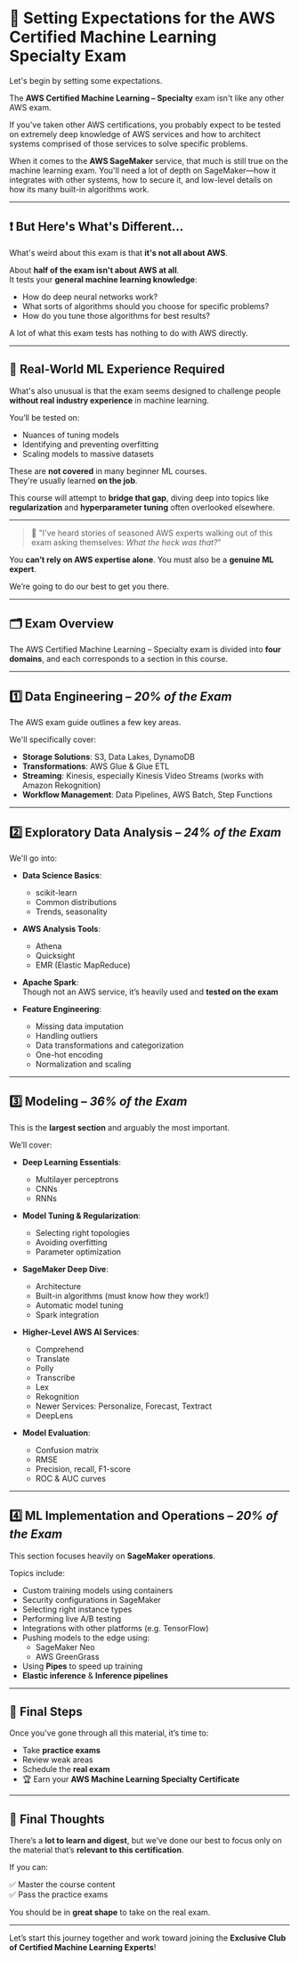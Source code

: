 # 🎯 Setting Expectations for the AWS Certified Machine Learning Specialty Exam

Let's begin by setting some expectations.

The **AWS Certified Machine Learning – Specialty** exam isn't like any other AWS exam.

If you've taken other AWS certifications, you probably expect to be tested on extremely deep knowledge of AWS services and how to architect systems comprised of those services to solve specific problems.

When it comes to the **AWS SageMaker** service, that much is still true on the machine learning exam. You'll need a lot of depth on SageMaker—how it integrates with other systems, how to secure it, and low-level details on how its many built-in algorithms work.

---

## ❗ But Here's What's Different...

What's weird about this exam is that **it's not all about AWS**.

About **half of the exam isn't about AWS at all**.  
It tests your **general machine learning knowledge**:

- How do deep neural networks work?
- What sorts of algorithms should you choose for specific problems?
- How do you tune those algorithms for best results?

A lot of what this exam tests has nothing to do with AWS directly.

---

## 🧠 Real-World ML Experience Required

What's also unusual is that the exam seems designed to challenge people **without real industry experience** in machine learning.

You’ll be tested on:

- Nuances of tuning models
- Identifying and preventing overfitting
- Scaling models to massive datasets

These are **not covered** in many beginner ML courses.  
They're usually learned **on the job**.

This course will attempt to **bridge that gap**, diving deep into topics like **regularization** and **hyperparameter tuning** often overlooked elsewhere.

---

> 💬 "I've heard stories of seasoned AWS experts walking out of this exam asking themselves: *What the heck was that?*"

You **can’t rely on AWS expertise alone**. You must also be a **genuine ML expert**.

We’re going to do our best to get you there.

---

## 🗂️ Exam Overview

The AWS Certified Machine Learning – Specialty exam is divided into **four domains**, and each corresponds to a section in this course.

---

## 1️⃣ Data Engineering – *20% of the Exam*

The AWS exam guide outlines a few key areas.

We'll specifically cover:

- **Storage Solutions**: S3, Data Lakes, DynamoDB
- **Transformations**: AWS Glue & Glue ETL
- **Streaming**: Kinesis, especially Kinesis Video Streams (works with Amazon Rekognition)
- **Workflow Management**: Data Pipelines, AWS Batch, Step Functions

---

## 2️⃣ Exploratory Data Analysis – *24% of the Exam*

We'll go into:

- **Data Science Basics**:  
  - scikit-learn
  - Common distributions  
  - Trends, seasonality

- **AWS Analysis Tools**:
  - Athena
  - Quicksight
  - EMR (Elastic MapReduce)

- **Apache Spark**:  
  Though not an AWS service, it’s heavily used and **tested on the exam**

- **Feature Engineering**:
  - Missing data imputation
  - Handling outliers
  - Data transformations and categorization
  - One-hot encoding
  - Normalization and scaling

---

## 3️⃣ Modeling – *36% of the Exam*

This is the **largest section** and arguably the most important.

We’ll cover:

- **Deep Learning Essentials**:
  - Multilayer perceptrons
  - CNNs
  - RNNs

- **Model Tuning & Regularization**:
  - Selecting right topologies
  - Avoiding overfitting
  - Parameter optimization

- **SageMaker Deep Dive**:
  - Architecture
  - Built-in algorithms (must know how they work!)
  - Automatic model tuning
  - Spark integration

- **Higher-Level AWS AI Services**:
  - Comprehend
  - Translate
  - Polly
  - Transcribe
  - Lex
  - Rekognition
  - Newer Services: Personalize, Forecast, Textract
  - DeepLens

- **Model Evaluation**:
  - Confusion matrix
  - RMSE
  - Precision, recall, F1-score
  - ROC & AUC curves

---

## 4️⃣ ML Implementation and Operations – *20% of the Exam*

This section focuses heavily on **SageMaker operations**.

Topics include:

- Custom training models using containers
- Security configurations in SageMaker
- Selecting right instance types
- Performing live A/B testing
- Integrations with other platforms (e.g. TensorFlow)
- Pushing models to the edge using:
  - SageMaker Neo
  - AWS GreenGrass
- Using **Pipes** to speed up training
- **Elastic inference** & **Inference pipelines**

---

## 🏁 Final Steps

Once you've gone through all this material, it’s time to:

- Take **practice exams**
- Review weak areas
- Schedule the **real exam**
- 🏆 Earn your **AWS Machine Learning Specialty Certificate**

---

## 💬 Final Thoughts

There’s a **lot to learn and digest**, but we’ve done our best to focus only on the material that’s **relevant to this certification**.

If you can:

✅ Master the course content  
✅ Pass the practice exams  

You should be in **great shape** to take on the real exam.

---

Let’s start this journey together and work toward joining the **Exclusive Club of Certified Machine Learning Experts**!
